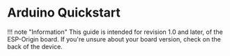 # Arduino Quickstart

!!! note "Information"
    This guide is intended for revision 1.0 and later, of the ESP-Origin board. If you're unsure about your board version, check on the back of the device.